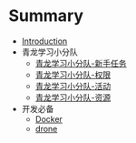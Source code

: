 # Summary

* [Introduction](README.md)
* 青龙学习小分队
    * [青龙学习小分队-新手任务](md/qinglong/新手任务.md)
    * [青龙学习小分队-权限](md/qinglong/权限.md)
    * [青龙学习小分队-活动](md/qinglong/活动.md)
    * [青龙学习小分队-资源](md/resource/resource.md)
* 开发必备
    * [Docker](md/docker/docker.md)
    * [drone](md/drone/drone.md)

